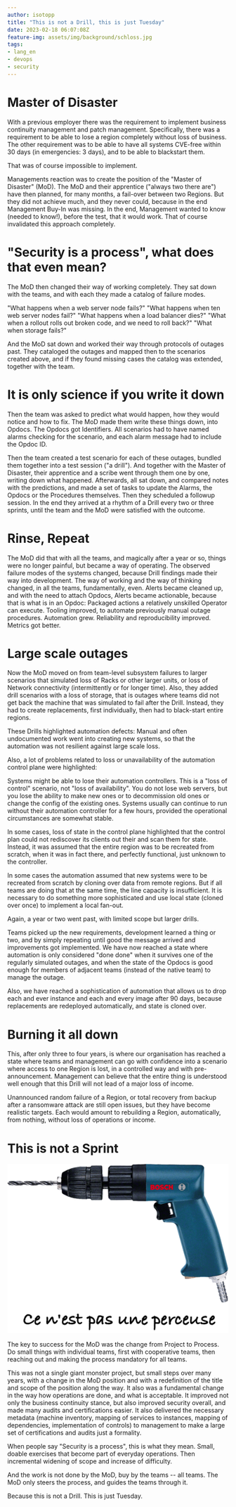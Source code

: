 ```yaml
---
author: isotopp
title: "This is not a Drill, this is just Tuesday"
date: 2023-02-18 06:07:08Z
feature-img: assets/img/background/schloss.jpg
tags:
- lang_en
- devops
- security
---
```


# Master of Disaster

With a previous employer there was the requirement to implement business continuity management and patch management.
Specifically, there was a requirement to be able to lose a region completely without loss of business.
The other requirement was to be able to have all systems CVE-free within 30 days (in emergencies: 3 days), and to be able to blackstart them.

That was of course impossible to implement.

Managements reaction was to create the position of the "Master of Disaster" (MoD).
The MoD and their apprentice ("always two there are") have then planned, for many months, a fail-over between two Regions.
But they did not achieve much, and they never could, because in the end Management Buy-In was missing.
In the end, Management wanted to know (needed to know!), before the test, that it would work.
That of course invalidated this approach completely.

# "Security is a process", what does that even mean?

The MoD then changed their way of working completely.
They sat down with the teams, and with each they made a catalog of failure modes.

"What happens when a web server node fails?"
"What happens when ten web server nodes fail?"
"What happens when a load balancer dies?"
"What when a rollout rolls out broken code, and we need to roll back?"
"What when storage fails?"

And the MoD sat down and worked their way through protocols of outages past.
They cataloged the outages and mapped then to the scenarios created above, and if they found missing cases the catalog was extended, together with the team.

# It is only science if you write it down

Then the team was asked to predict what would happen, how they would notice and how to fix.
The MoD made them write these things down, into Opdocs.
The Opdocs got Identifiers.
All scenarios had to have named alarms checking for the scenario, and each alarm message had to include the Opdoc ID.

Then the team created a test scenario for each of these outages, bundled them together into a test session ("a drill").
And together with the Master of Disaster, their apprentice and a scribe went through them one by one, writing down what happened.
Afterwards, all sat down, and compared notes with the predictions, and made a set of tasks to update the Alarms, the Opdocs or the Procedures themselves.
Then they scheduled a followup session.
In the end they arrived at a rhythm of a Drill every two or three sprints, until the team and the MoD were satisfied with the outcome.

# Rinse, Repeat

The MoD did that with all the teams, and magically after a year or so, things were no longer painful, but became a way of operating.
The observed failure modes of the systems changed, because Drill findings made their way into development.
The way of working and the way of thinking changed, in all the teams, fundamentally, even.
Alerts became cleaned up, and with the need to attach Opdocs, Alerts became actionable, because that is what is in an Opdoc: 
Packaged actions a relatively unskilled Operator can execute.
Tooling improved, to automate previously manual outage procedures.
Automation grew.
Reliability and reproducibility improved.
Metrics got better.

# Large scale outages

Now the MoD moved on from team-level subsystem failures to larger scenarios that simulated loss of Racks or other larger units, or loss of Network connectivity (intermittently or for longer time).
Also, they added drill scenarios with a loss of storage, that is outages where teams did not get back the machine that was simulated to fail after the Drill.
Instead, they had to create replacements, first individually, then had to black-start entire regions.

These Drills highlighted automation defects:
Manual and often undocumented work went into creating new systems, so that the automation was not resilient against large scale loss.

Also, a lot of problems related to loss or unavailability of the automation control plane were highlighted:

Systems might be able to lose their automation controllers.
This is a "loss of control" scenario, not "loss of availability".
You do not lose web servers, but you lose the ability to make new ones or to decommission old ones or change the config of the existing ones.
Systems usually can continue to run without their automation controller for a few hours, provided the operational circumstances are somewhat stable.

In some cases, loss of state in the control plane highlighted that the control plan could not rediscover its clients out their and scan them for state.
Instead, it was assumed that the entire region was to be recreated from scratch, when it was in fact there, and perfectly functional, just unknown to the controller.

In some cases the automation assumed that new systems were to be recreated from scratch by cloning over data from remote regions.
But if all teams are doing that at the same time, the line capacity is insufficient.
It is necessary to do something more sophisticated and use local state (cloned over once) to implement a local fan-out.

Again, a year or two went past, with limited scope but larger drills.

Teams picked up the new requirements, development learned a thing or two, and by simply repeating until good the message arrived and improvements got implemented.
We have now reached a state where automation is only considered "done done" when it survives one of the regularly simulated outages,
and when the state of the Opdocs is good enough for members of adjacent teams (instead of the native team) to manage the outage.

Also, we have reached a sophistication of automation that allows us to drop each and ever instance and each and every image after 90 days,
because replacements are redeployed automatically, and state is cloned over.

# Burning it all down

This, after only three to four years, is where our organisation has reached a state where teams and management can go with confidence into a scenario where access to one Region is lost, in a controlled way and with pre-announcement.
Management can believe that the entire thing is understood well enough that this Drill will not lead of a major loss of income.

Unannounced random failure of a Region, or total recovery from backup after a ransomware attack are still open issues, but they have become realistic targets.
Each would amount to rebuilding a Region, automatically, from nothing, without loss of operations or income.

# This is not a Sprint

![](/uploads/2023/02/not-a-drill.png)

The key to success for the MoD was the change from Project to Process.
Do small things with individual teams, first with cooperative teams, then reaching out and making the process mandatory for all teams.

This was not a single giant monster project, but small steps over many years, with a change in the MoD position and with a redefinition of the title and scope of the position along the way.
It also was a fundamental change in the way how operations are done, and what is acceptable.
It improved not only the business continuity stance, but also improved security overall, and made many audits and certifications easier.
It also delivered the necessary metadata (machine inventory, mapping of services to instances, mapping of dependencies, implementation of controls) to management to make a large set of certifications and audits just a formality.

When people say "Security is a process", this is what they mean.
Small, doable exercises that become part of everyday operations.
Then incremental widening of scope and increase of difficulty.

And the work is not done by the MoD, buy by the teams -- all teams.
The MoD only steers the process, and guides the teams through it.

Because this is not a Drill.
This is just Tuesday.
